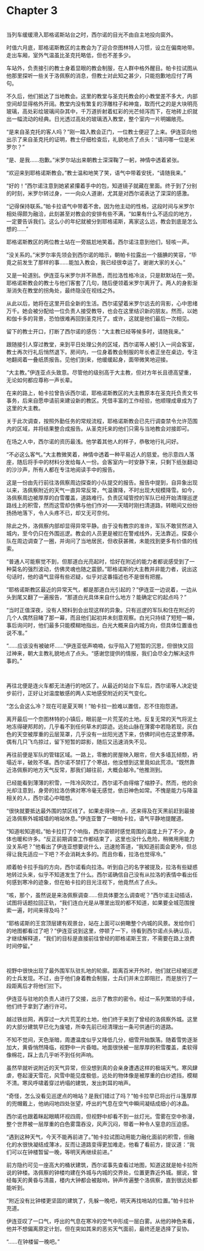 # Chapter 3

<br>
当列车缓缓滑入耶格诺斯站台之时，西尔诺的目光不由自主地投向窗外。

时值六月底，耶格诺斯教区的主教会为了迎合奈图林特人习惯，设立在偏南地带。走出车厢，室外气温虽比圣克托略低，但也不差多少。

车站外，负责接引的教士身着显眼的教会制服，在人群中格外醒目。帕卡拉试图从他那里探听一些关于洛佩察的消息，但教士对此知之甚少，只能抱歉地应付了两句。

不久后，他们抵达了当地教会。这里的教堂与圣克托教会的小教堂差不多大，内部空间却显得格外开阔。教堂内没有繁复的浮雕柱子和神龛，取而代之的是大块明亮玻璃，高处彩绘玻璃间杂其中，千万道折射着虹彩的光芒倾泻而下，在地砖上织就出一幅流动的经典。日光透过高处的玻璃洒入教堂，整个室内一片明媚敞亮。

“是来自圣克托的客人吗？”刚一踏入教会正门，一位教士便迎了上来。伊连亚向他出示了来自圣克托的证明，教士仔细检查后，礼貌地点了点头：“请问哪一位是米罗尔？”

“是、是我……抱歉。”米罗尔站出来朝教士深深鞠了一躬，神情中透着紧张。

“欢迎来到耶格诺斯教会。”教士温和地笑了笑，语气中带着安抚，“请随我来。”

“好的！”西尔诺注意到她紧紧攥着手中的包，知道镜子就藏在里面。终于到了分别的时刻，米罗尔转过身，一一向众人道谢，尤其是对西尔诺表达了深深的感激。

“记得保持联系。”帕卡拉语气中带着不舍。因为他主动的性格，这段时间与米罗尔相处得颇为融洽，此刻甚至对教会的安排有些不满，“如果有什么不适应的地方，一定要告诉我们。这么小的年纪就被分到耶格诺斯，离家这么远，教会到底是怎么想的……”

耶格诺斯教区的两位教士站在一旁尴尬地笑着。西尔诺注意到他们，轻咳一声。

“没关系的。”米罗尔率先领会到西尔诺的暗示，朝帕卡拉露出一个腼腆的笑容，“毕竟之前发生了那样的事……能加入教会，我已经很幸运了。谢谢大家的关心。”

又是一轮道别。伊连亚与米罗尔并不熟悉，而拉洛性格冷淡，只是默默站在一旁。耶格诺斯教会的教士与他们客套了几句，随后便领着米罗尔离开了。两人的身影渐渐消失在教堂的拐角处，最终隐没在视线之外。

从此以后，她将在这里开启全新的生活。西尔诺望着米罗尔远去的背影，心中思绪万千。她会被分配给一位负责人接受教导，也会在这里结识新的朋友。然而，以她和伽卡多的背景，恐怕很难再回到圣克托了。或许，这就是他们最后一次相见。

留下的教士开口，打断了西尔诺的感伤：“大主教已经等候多时，请随我来。”

跟随接引人穿过教堂，来到平日处理公务的区域，西尔诺等人被引入一间会客室，教士再次行礼后悄然退下。房间内，一位身着教会制服的年长者正坐在桌边，专注地翻阅着一叠纸质报告。见他们到来，他缓缓起身，面带微笑地迎接。

“大主教。”伊连亚点头致意。尽管他的级别高于大主教，但对方年长且德高望重，无论如何都应尊称一声长辈。

在来的路上，帕卡拉曾告诉西尔诺，耶格诺斯教区的大主教原本在圣克托负责文书事务，后来自愿申请前来建设新的教区。凭借丰富的工作经验，他顺理成章成为了这里的大主教。

关于此次调查，按照外勤任务的常规流程，耶格诺斯教会已先行调查禁令允许范围内的区域，并将结果整合成报告。从圣克托来的他们只需与当地教会对接即可。

在场之人中，西尔诺的资历最浅。他学着其他人的样子，恭敬地行礼问好。

“不必这么客气。”大主教微笑着，神情中透着一种平易近人的慈爱。他示意四人落座，随后将手中的材料分发给每人一份。会客室内一时安静下来，只剩下纸张翻动的沙沙声，所有人都在专注地阅读手中的报告。

这是一份由先行前往洛佩察周边探查的小队提交的报告。报告中提到，自异象出现以来，洛佩察附近的天气一直异常反常，气温骤降，不时出现大规模降雪。如今，洛佩察周边被厚厚的白雪覆盖，道路难行。负责区域管控的军队已经开始清理巡逻路线上的积雪，然而这雪却仿佛与他们作对——天晴时刚扫清道路，转眼间又纷纷扬扬地落下，令人头疼不已，却又无可奈何。

除此之外，洛佩察内部却显得异常平静。由于没有教宗的准许，军队不敢贸然进入城内，至今仍只在外围巡逻。教会的人员更是被拦在警戒线外，无法靠近。探查小队在周边调查了一圈，并询问了当地居民，但收获甚微，未能找到更多有价值的线索。

“普通人可能察觉不到，但那道白光亮起时，恰好在附近的能力者都说感受到了一种莫名的强烈波动，仿佛灵魂也随之震颤。”耶格诺斯的大主教并非能力者，说出这句话时，他的语气显得有些迟疑，似乎对这番描述也不是很有把握。

“耶格诺斯教区最近的异常天气，都是那道白光引起的？”伊连亚一边说着，一边从头到尾又翻了一遍报告，“那道白光具体来自什么地方？能确定它的起点吗？”

“当时正值深夜，没有人预料到会出现这样的异象。只有巡逻的军队和住在附近的几个人偶然目睹了那一幕，而且他们起初并未刻意观察。白光只持续了短短一瞬，事后询问时，他们最多只能模糊地指出，白光大概来自内城方向，但具体位置谁也说不准。”

“……应该没有被破坏……”伊连亚低声喃喃，似乎陷入了短暂的沉思，但很快又回过神来，朝大主教礼貌地点了点头。“感谢您提供的情报，我们会尽全力解决这件事的。”

<br>

再往北便是连火车都无法通行的地区了。从最近的站台下车后，西尔诺等人决定徒步前行，正好让对温度敏感的两人实地感受附近的天气变化。

“怎么会这么冷？现在可是夏天啊！”帕卡拉一脸难以置信，忍不住抱怨道。

离开最后一个奈图林特的小镇后，眼前是一片荒芜的土地。反复无常的天气将泥土地冻得硬邦邦的，几乎看不到任何草木的踪迹。远处山脉在薄雾中若隐若现，灰白色的天空被厚重的云层笼罩，几乎没有一丝阳光透下来，仿佛时间也在这里停滞。偶有几只飞鸟掠过，留下短暂的踪影，随后又迅速消失不见。

再往前便是军队的管辖区域。一路上，零散的房屋映入眼帘，但大多墙瓦倾颓，坍塌近半，破败不堪。西尔诺不禁打了个寒战，他没想到这里竟如此荒凉。“既然靠近洛佩察的地方天气反常，那我们越往前，大概会越冷。”他推测到。

已经能看到薄薄的积雪，一阵冷风吹过，西尔诺不由得缩了缩脖子。然而，他的余光却注意到，身旁的拉洛仿佛对寒冷毫无感觉，依旧神色如常。不愧是能力与降温相关的人，西尔诺心中暗想。

“很快就要抵达最外围的禁区线了。如果走得快一点，还来得及在天黑前赶到最接近洛佩察外城城墙的哨站休息。”伊连亚瞥了一眼帕卡拉，语气平静地提醒道。

“知道啦知道啦。”帕卡拉打了个响指，西尔诺顿时感觉周围的温度上升了不少，身体也暖和许多。“反正前期调查工作都结束了，这里也没什么危险，稍微用用能力没关系吧？”他看出了伊连亚想要说什么，迅速抢答道，“我知道前面会更冷，但总得让我先适应一下吧？不会消耗太多的。而且你看，拉洛也觉得冷。”

顺着帕卡拉手指的方向，西尔诺看向拉洛。听到自己的名字被提及，拉洛有些疑惑地转过头来，似乎不知道发生了什么。西尔诺确信自己没有从拉洛的表情中看出任何感到寒冷的迹象，但在帕卡拉的目光注视下，他竟然点了点头。

“咳，那个，虽然说是来洛佩察调查……但具体要怎么调查呢？”西尔诺主动插话，试图将话题拉回正轨，“我们连白光是从哪里出现的都不知道，如果要全城范围搜索一遍，时间来得及吗？”

“耶格诺斯的王宫顶层建有观景台，站在上面可以俯瞰整个内城的风景。发给你们的地图都看过了吧？”伊连亚说到这里，停顿了一下，待看到西尔诺点头确认后，才继续解释道，“我们的目标是直接前往曾经的耶格诺斯王宫，不需要在路上浪费时间停留。”

<br>

视野中很快出现了最外围军队驻扎地的轮廓。距离百米开外时，他们就已经被巡逻的士兵发现。不过，由于他们身着教会制服，士兵们并未立即阻拦，而是放行了一段距离后才将他们拦下。

伊连亚与驻地的负责人进行了交接，出示了教宗的密令。经过一系列繁琐的手续，他们终于拿到了通行许可。

越过铁丝网，再穿过一大片荒芜的土地，他们终于来到了曾经的洛佩察外城。这里的大部分建筑早已化为废墟，所幸先前已经清理出一条可供通行的道路。

不知不觉间，天色渐暗，周遭温度似乎又降低几分，细雪开始飘落。随着雪势逐渐加大，黄昏悄然降临，视野中一片昏暗。地面很快被一层厚厚的积雪覆盖，柔软得像棉花，踩上去几乎听不到任何声响。

虽然早就听说附近的天气异常，但没想到真的会亲身遭遇这样的极端天气。寒风肆虐，卷起漫天雪花，风雪中能见度极低，远处的物体像是被厚重的白纱遮挡，模糊不清。寒风呼啸着穿过坍塌的建筑，发出刺耳的哨声。

“奇怪，怎么没看见巡逻点的哨站？是我们错过了吗？”帕卡拉早已将出行斗篷厚厚的兜帽戴上，他纳闷地四处张望，呼出的气息在空气中瞬间凝结成细小的冰晶。

西尔诺也跟着眯起眼睛环视四周，但视野中却看不到一丝灯光。雪雾在空中弥漫，整个世界被一层厚重的白色雾霭吞没，风声沉闷，带着一种令人窒息的压迫感。

“遇到这种天气，今天不能再前进了。”帕卡拉试图动用能力融化面前的积雪，但融化的水很快凝结成薄冰，反而让道路变得更加难走。他看了看前方，提议道：“我们可以在钟楼暂留一晚，等明天再继续前进。”

前方隐约可见一座高大的桶状建筑，西尔诺事先查看过地图，知道这就是帕卡拉所说的钟楼。洛佩察的钟楼均建在外城与内城的交界处，位置更靠近外城。据说，曾经每天的黄昏与清晨，楼内大钟都会被敲响，钟声传遍整个洛佩察，直到很远处都能听到。

“附近没有比钟楼更坚固的建筑了，先躲一晚吧，明天再找哨站的位置。”帕卡拉补充道。

伊连亚叹了一口气，呼出的气息在寒冷的空气中形成一层白雾。从他的神色来看，他并不想偏离原定计划，但在突如其来的恶劣天气面前，最终还是选择了妥协。

“……在钟楼留一晚吧。”
